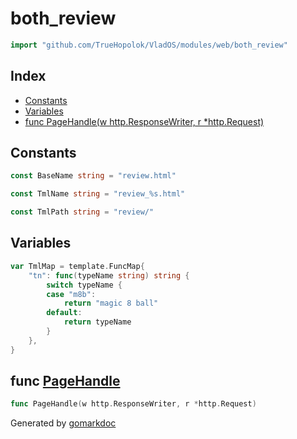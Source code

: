 <!-- Code generated by gomarkdoc. DO NOT EDIT -->

# both\_review

```go
import "github.com/TrueHopolok/VladOS/modules/web/both_review"
```

## Index

- [Constants](<#constants>)
- [Variables](<#variables>)
- [func PageHandle\(w http.ResponseWriter, r \*http.Request\)](<#PageHandle>)


## Constants

<a name="BaseName"></a>

```go
const BaseName string = "review.html"
```

<a name="TmlName"></a>

```go
const TmlName string = "review_%s.html"
```

<a name="TmlPath"></a>

```go
const TmlPath string = "review/"
```

## Variables

<a name="TmlMap"></a>

```go
var TmlMap = template.FuncMap{
    "tn": func(typeName string) string {
        switch typeName {
        case "m8b":
            return "magic 8 ball"
        default:
            return typeName
        }
    },
}
```

<a name="PageHandle"></a>
## func [PageHandle](<https://github.com/TrueHopolok/VladOS/blob/main/modules/web/both_review/handler.go#L34>)

```go
func PageHandle(w http.ResponseWriter, r *http.Request)
```



Generated by [gomarkdoc](<https://github.com/princjef/gomarkdoc>)
